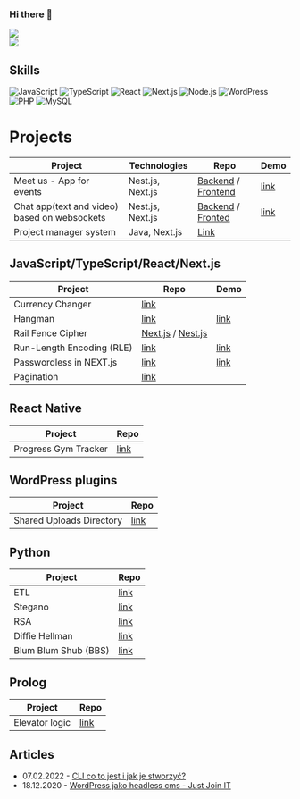 ### Hi there 👋
<a href="https://sebastiansiejek.dev"><img src="https://img.shields.io/badge/sebastiansiejek.dev-3CEAB8?style=for-the-badge" /></a>
<br/>
<a href="https://linkedin.com/in/sebastiansiejek"><img src="https://img.shields.io/badge/@sebastiansiejek-%230077B5.svg?style=for-the-badge&logo=linkedin&logoColor=white" /></a>


## Skills

![JavaScript](https://img.shields.io/badge/JavaScript-F7DF1E?style=for-the-badge&logo=javascript&logoColor=black)
![TypeScript](https://img.shields.io/badge/TypeScript-007ACC?style=for-the-badge&logo=typescript&logoColor=white)
![React](https://img.shields.io/badge/React-20232A?style=for-the-badge&logo=react&logoColor=61DAFB)
![Next.js](https://img.shields.io/badge/Next-black?style=for-the-badge&logo=next.js&logoColor=white)
![Node.js](https://img.shields.io/badge/Node.js-339933?style=for-the-badge&logo=nodedotjs&logoColor=white)
![WordPress](https://img.shields.io/badge/WordPress-21759B?style=for-the-badge&logoColor=21759b)
![PHP](https://img.shields.io/badge/PHP-777BB4?style=for-the-badge&logo=php&logoColor=white)
![MySQL](https://img.shields.io/badge/mysql-%2300f.svg?style=for-the-badge&logo=mysql&logoColor=white)

# Projects
Project | Technologies | Repo | Demo
--- | --- | --- | ---
Meet us - App for events | Nest.js, Next.js | [Backend](https://github.com/sebastiansiejek/meet.us-backend) / [Frontend](https://github.com/sebastiansiejek/meet.us-frontend) | [link](https://meet-us-frontend-inz.herokuapp.com/pl)
Chat app(text and video) based on websockets | Nest.js, Next.js | [Backend](https://github.com/sebastiansiejek/sd-communicator-backend) / [Fronted](https://github.com/sebastiansiejek/sd-communicator-frontend) | [link](https://sd-communicator-frontend.vercel.app)
Project manager system | Java, Next.js | [Link](https://github.com/sdr-projects-manager)

## JavaScript/TypeScript/React/Next.js
Project | Repo | Demo
--- | --- | ---
Currency Changer | [link](https://github.com/sebastiansiejek/currency-changer)
Hangman | [link](https://github.com/sebastiansiejek/hangman) | [link](https://ss-hangman.herokuapp.com/)
Rail Fence Cipher | [Next.js](https://github.com/sebastiansiejek/rail-fence-cipher-js) / [Nest.js](https://github.com/sebastiansiejek/rail-fence-cipher-backend)
Run-Length Encoding (RLE) | [link](https://github.com/sebastiansiejek/rle) | [link](https://rle.vercel.app/)
Passwordless in NEXT.js | [link](https://github.com/sebastiansiejek/passwordless-auth) | [link](https://passwordless-auth.vercel.app/)
Pagination | [link](https://github.com/sebastiansiejek/pagination-js)

## React Native
Project | Repo
--- | ---
Progress Gym Tracker| [link](https://github.com/sebastiansiejek/progress-gym-tracker)

## WordPress plugins
Project | Repo
--- | ---
Shared Uploads Directory | [link](https://github.com/sebastiansiejek/shared-uploads-directory-wp)

## Python
Project | Repo
--- | ---
ETL | [link](https://github.com/sebastiansiejek/python-etl)
Stegano | [link](https://github.com/sebastiansiejek/stegano-python)
RSA | [link](https://github.com/sebastiansiejek/python-rsa)
Diffie Hellman | [link](https://github.com/sebastiansiejek/diffie-hellman-algorithm)
Blum Blum Shub (BBS) | [link](https://github.com/sebastiansiejek/blum-blum-shub)

## Prolog
Project | Repo
--- | ---
Elevator logic | [link](https://github.com/sebastiansiejek/elevators-logic)

## Articles
* 07.02.2022 - <a href="https://www.empressia.pl/blog/290-cli-co-to-jest-jak-stworzyc" target="_blank">CLI co to jest i jak je stworzyć?</a>
* 18.12.2020 - <a href="https://geek.justjoin.it/wordpress-jako-headless-cms" target="_blank">WordPress jako headless cms - Just Join IT</a>
